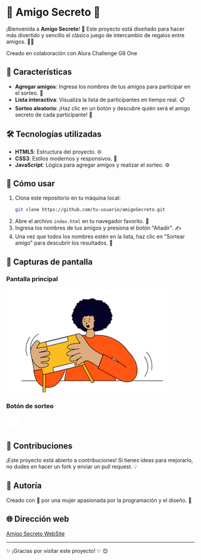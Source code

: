 # 🌸 Amigo Secreto 🌸

¡Bienvenida a **Amigo Secreto**! 🎁 Este proyecto está diseñado para hacer más divertido y sencillo el clásico juego de intercambio de regalos entre amigos. 👫✨

Creado en colaboración con Alura Challenge G8 One

## 🌟 Características

- **Agregar amigos**: Ingresa los nombres de tus amigos para participar en el sorteo. 📝
- **Lista interactiva**: Visualiza la lista de participantes en tiempo real. 📋
- **Sorteo aleatorio**: ¡Haz clic en un botón y descubre quién será el amigo secreto de cada participante! 🎲

## 🛠️ Tecnologías utilizadas

- **HTML5**: Estructura del proyecto. 🌐
- **CSS3**: Estilos modernos y responsivos. 🎨
- **JavaScript**: Lógica para agregar amigos y realizar el sorteo. ⚙️

## 🚀 Cómo usar

1. Clona este repositorio en tu máquina local:
   ```bash
   git clone https://github.com/tu-usuario/amigoSecreto.git
   ```
2. Abre el archivo `index.html` en tu navegador favorito. 🌈
3. Ingresa los nombres de tus amigos y presiona el botón "Añadir". ✍️
4. Una vez que todos los nombres estén en la lista, haz clic en "Sortear amigo" para descubrir los resultados. 🎉

## 🌼 Capturas de pantalla

### Pantalla principal
![Pantalla principal](assets/amigo-secreto.png)

### Botón de sorteo
![Botón de sorteo](assets/play_circle_outline.png)

## 🌺 Contribuciones

¡Este proyecto está abierto a contribuciones! Si tienes ideas para mejorarlo, no dudes en hacer un fork y enviar un pull request. 💡

## 🌸 Autoría

Creado con 💖 por una mujer apasionada por la programación y el diseño. 🌷

## 🌐 Dirección web

[Amigo Secreto WebSite](https://harsidaena.github.io/amigoSecreto/)

---

✨ ¡Gracias por visitar este proyecto! ✨ 😊